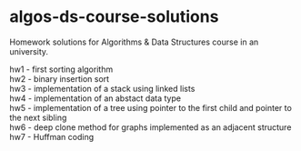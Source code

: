 # algos-ds-course-solutions
Homework solutions for Algorithms &amp; Data Structures course in an university.

hw1 - first sorting algorithm  
hw2 - binary insertion sort  
hw3 - implementation of a stack using linked lists  
hw4 - implementation of an abstact data type  
hw5 - implementation of a tree using pointer to the first child and pointer to the next sibling  
hw6 - deep clone method for graphs implemented as an adjacent structure  
hw7 - Huffman coding  
